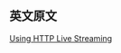 ## 英文原文
[Using HTTP Live Streaming](https://developer.apple.com/library/safari/documentation/NetworkingInternet/Conceptual/StreamingMediaGuide/Introduction/Introduction.html)
